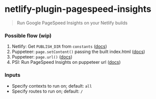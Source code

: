 # netlify-plugin-pagespeed-insights

> Run Google PageSpeed Insights on your Netlify builds

### Possible flow (wip)
1. Netlify: Get `PUBLISH_DIR` from `constants` ([docs](https://github.com/netlify/build#plugin-constants))
1. Puppeteer: `page.setContent()` passing the built index.html ([docs](https://pptr.dev/#?product=Puppeteer&version=v3.0.1&show=api-pagesetcontenthtml-options))
1. Puppeteer: `page.url()` ([docs](https://pptr.dev/#?product=Puppeteer&version=v3.0.1&show=api-pageurl))
1. PSI: Run PageSpeed Insights on puppeteer url ([docs](https://pptr.dev/#?product=Puppeteer&version=v3.0.1&show=api-pagesetcontenthtml-options))

### Inputs
- Specify contexts to run on; default: `all`
- Specify routes to run on; default: `/`
